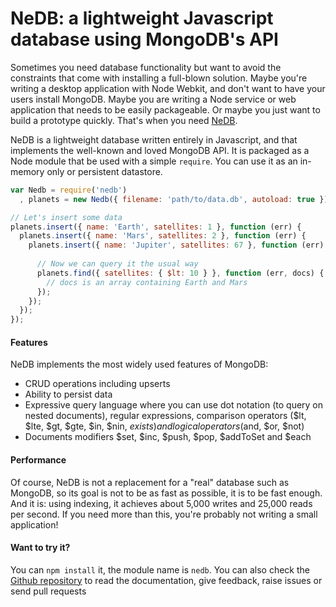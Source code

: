 # NeDB: a lightweight Javascript database using MongoDB's API

Sometimes you need database functionality but want to avoid the constraints that come with installing a full-blown solution. Maybe you're writing a desktop application with Node Webkit, and don't want to have your users install MongoDB. Maybe you are writing a Node service or web application that needs to be easily packageable. Or maybe you just want to build a prototype quickly. That's when you need <a href="https://github.com/louischatriot/nedb">NeDB</a>.

NeDB is a lightweight database written entirely in Javascript, and that implements the well-known and loved MongoDB API. It is packaged as a Node module that be used with a simple `require`. You can use it as an in-memory only or persistent datastore.

```javascript
var Nedb = require('nedb')
  , planets = new Nedb({ filename: 'path/to/data.db', autoload: true });

// Let's insert some data
planets.insert({ name: 'Earth', satellites: 1 }, function (err) {
  planets.insert({ name: 'Mars', satellites: 2 }, function (err) {
    planets.insert({ name: 'Jupiter', satellites: 67 }, function (err) {
      
      // Now we can query it the usual way
      planets.find({ satellites: { $lt: 10 } }, function (err, docs) {
        // docs is an array containing Earth and Mars
      });
    });
  });
});
```


#### Features
NeDB implements the most widely used features of MongoDB:  
* CRUD operations including upserts
* Ability to persist data
* Expressive query language where you can use dot notation (to query on nested documents), regular expressions, comparison operators ($lt, $lte, $gt, $gte, $in, $nin, $exists) and logical operators ($and, $or, $not)
* Documents modifiers $set, $inc, $push, $pop, $addToSet and $each


#### Performance
Of course, NeDB is not a replacement for a "real" database such as MongoDB, so its goal is not to be as fast as possible, it is to be fast enough. And it is: using indexing, it achieves about 5,000 writes and 25,000 reads per second. If you need more than this, you're probably not writing a small application!


#### Want to try it?
You can `npm install` it, the module name is `nedb`. You can also check the <a href="https://github.com/louischatriot/nedb">Github repository</a> to read the documentation, give feedback, raise issues or send pull requests



